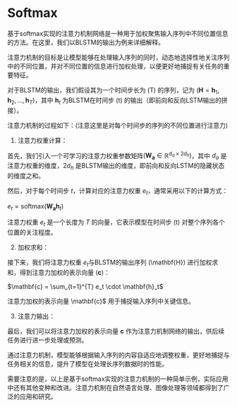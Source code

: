 # Softmax

基于softmax实现的注意力机制网络是一种用于加权聚焦输入序列中不同位置信息的方法。在这里，我们以BLSTM的输出为例来详细解释。

注意力机制的目标是让模型能够在处理输入序列的同时，动态地选择性地关注序列中的不同位置，并对不同位置的信息进行加权处理，以便更好地捕捉有关任务的重要特征。

对于BLSTM的输出，我们假设其为一个时间步长为 \(T\) 的序列，记为 $(\mathbf{H} = \mathbf{h}_1, \mathbf{h}_2, ..., \mathbf{h}_T$)，其中 $\mathbf{h}_t$ 为BLSTM在时间步 \(t\) 的输出（即前向和反向LSTM输出的拼接）。

注意力机制的过程如下：(注意这里是对每个时间步的序列的不同位置进行注意力)

1. 注意力权重计算：

首先，我们引入一个可学习的注意力权重参数矩阵$(\mathbf{W_a} \in \mathbb{R}^{d_a \times 2d_h})$，其中 $d_a$ 是注意力权重的维度，$2d_h$ 是BLSTM输出的维度，即前向和反向LSTM的隐藏状态的维度之和。

然后，对于每个时间步 $t$，计算对应的注意力权重 $e_t$，通常采用以下的计算方式：

$e_t = \text{softmax}(\mathbf{W_a} \mathbf{h}_t)$

注意力权重 $e_t$ 是一个长度为 $T$ 的向量，它表示模型在时间步 \(t\) 对整个序列各个位置的关注程度。

2. 加权求和：

接下来，我们将注意力权重 $e_t$与BLSTM的输出序列 \(\mathbf{H}\) 进行加权求和，得到注意力加权的表示向量 $(\mathbf{c})$：

$\mathbf{c} = \sum_{t=1}^{T} e_t \cdot \mathbf{h}_t$

注意力加权的表示向量 \mathbf{c}$ 用于捕捉输入序列中关键信息。

3. 注意力输出：

最后，我们可以将注意力加权的表示向量 $\mathbf{c}$ 作为注意力机制网络的输出，供后续任务进行进一步处理或预测。

通过注意力机制，模型能够根据输入序列的内容自适应地调整权重，更好地捕捉与任务相关的信息，提升了模型在处理长序列数据时的性能。

需要注意的是，以上是基于softmax实现的注意力机制的一种简单示例，实际应用中还有其他变种和改进。注意力机制在自然语言处理、图像处理等领域都得到了广泛的应用和研究。